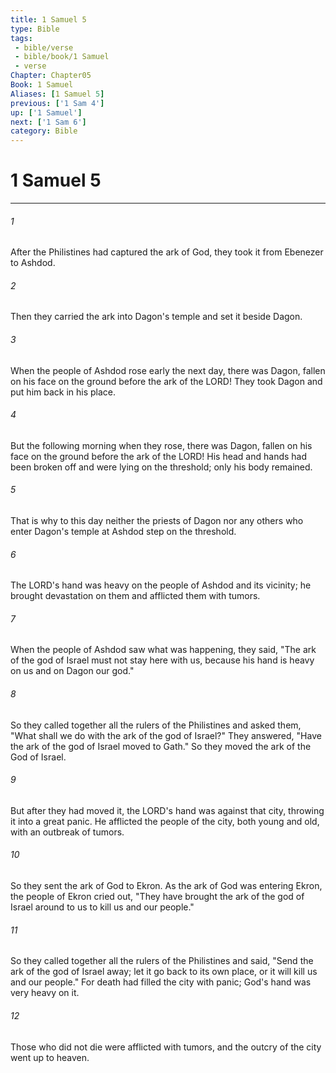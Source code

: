 ```yaml
---
title: 1 Samuel 5
type: Bible
tags:
 - bible/verse
 - bible/book/1 Samuel
 - verse
Chapter: Chapter05
Book: 1 Samuel
Aliases: [1 Samuel 5]
previous: ['1 Sam 4']
up: ['1 Samuel']
next: ['1 Sam 6']
category: Bible
---
```

# 1 Samuel 5

***


###### 1 
After the Philistines had captured the ark of God, they took it from Ebenezer to Ashdod. 

###### 2 
Then they carried the ark into Dagon's temple and set it beside Dagon. 

###### 3 
When the people of Ashdod rose early the next day, there was Dagon, fallen on his face on the ground before the ark of the LORD! They took Dagon and put him back in his place. 

###### 4 
But the following morning when they rose, there was Dagon, fallen on his face on the ground before the ark of the LORD! His head and hands had been broken off and were lying on the threshold; only his body remained. 

###### 5 
That is why to this day neither the priests of Dagon nor any others who enter Dagon's temple at Ashdod step on the threshold. 

###### 6 
The LORD's hand was heavy on the people of Ashdod and its vicinity; he brought devastation on them and afflicted them with tumors. 

###### 7 
When the people of Ashdod saw what was happening, they said, "The ark of the god of Israel must not stay here with us, because his hand is heavy on us and on Dagon our god." 

###### 8 
So they called together all the rulers of the Philistines and asked them, "What shall we do with the ark of the god of Israel?" They answered, "Have the ark of the god of Israel moved to Gath." So they moved the ark of the God of Israel. 

###### 9 
But after they had moved it, the LORD's hand was against that city, throwing it into a great panic. He afflicted the people of the city, both young and old, with an outbreak of tumors. 

###### 10 
So they sent the ark of God to Ekron. As the ark of God was entering Ekron, the people of Ekron cried out, "They have brought the ark of the god of Israel around to us to kill us and our people." 

###### 11 
So they called together all the rulers of the Philistines and said, "Send the ark of the god of Israel away; let it go back to its own place, or it will kill us and our people." For death had filled the city with panic; God's hand was very heavy on it. 

###### 12 
Those who did not die were afflicted with tumors, and the outcry of the city went up to heaven. 
